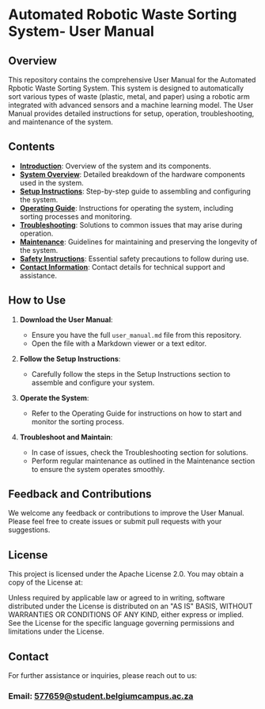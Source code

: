 # Automated Robotic Waste Sorting System- User Manual

## Overview

This repository contains the comprehensive User Manual for the Automated Rpbotic Waste Sorting System. This system is designed to automatically sort various types of waste (plastic, metal, and paper) using a robotic arm integrated with advanced sensors and a machine learning model. The User Manual provides detailed instructions for setup, operation, troubleshooting, and maintenance of the system.

## Contents

- **[Introduction](#introduction)**: Overview of the system and its components.
- **[System Overview](#system-overview)**: Detailed breakdown of the hardware components used in the system.
- **[Setup Instructions](#setup-instructions)**: Step-by-step guide to assembling and configuring the system.
- **[Operating Guide](#operating-guide)**: Instructions for operating the system, including sorting processes and monitoring.
- **[Troubleshooting](#troubleshooting)**: Solutions to common issues that may arise during operation.
- **[Maintenance](#maintenance)**: Guidelines for maintaining and preserving the longevity of the system.
- **[Safety Instructions](#safety-instructions)**: Essential safety precautions to follow during use.
- **[Contact Information](#contact-information)**: Contact details for technical support and assistance.

## How to Use

1. **Download the User Manual**: 
   - Ensure you have the full `user_manual.md` file from this repository.
   - Open the file with a Markdown viewer or a text editor.

2. **Follow the Setup Instructions**:
   - Carefully follow the steps in the Setup Instructions section to assemble and configure your system.

3. **Operate the System**:
   - Refer to the Operating Guide for instructions on how to start and monitor the sorting process.

4. **Troubleshoot and Maintain**:
   - In case of issues, check the Troubleshooting section for solutions.
   - Perform regular maintenance as outlined in the Maintenance section to ensure the system operates smoothly.

## Feedback and Contributions

We welcome any feedback or contributions to improve the User Manual. Please feel free to create issues or submit pull requests with your suggestions.

## License

This project is licensed under the Apache License 2.0. You may obtain a copy of the License at:

Unless required by applicable law or agreed to in writing, software distributed under the License is distributed on an "AS IS" BASIS, WITHOUT WARRANTIES OR CONDITIONS OF ANY KIND, either express or implied. See the License for the specific language governing permissions and limitations under the License.

## Contact

For further assistance or inquiries, please reach out to us:
### Email: 577659@student.belgiumcampus.ac.za


